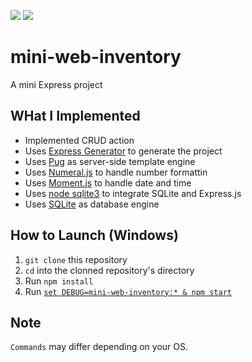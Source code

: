 [![](https://img.shields.io/badge/status-Finished-brightgreen)]()
[![](https://img.shields.io/github/last-commit/brandon-julio-t/Mini-Web-Inventory)]()

# mini-web-inventory

A mini Express project

## WHat I Implemented

- Implemented CRUD action
- Uses [Express Generator](https://expressjs.com/en/starter/generator.html) to generate the project
- Uses [Pug](https://pugjs.org/api/getting-started.html) as server-side template engine
- Uses [Numeral.js](http://numeraljs.com/) to handle number formattin
- Uses [Moment.js](https://momentjs.com/) to handle date and time
- Uses [node sqlite3](https://github.com/mapbox/node-sqlite3) to integrate SQLite and Express.js
- Uses [SQLite](https://sqlite.org/index.html) as database engine

## How to Launch (Windows)

1. `git clone` this repository
1. `cd` into the clonned repository's directory
1. Run `npm install`
1. Run [`set DEBUG=mini-web-inventory:* & npm start`](https://expressjs.com/en/starter/generator.html)

## Note

`Commands` may differ depending on your OS.
